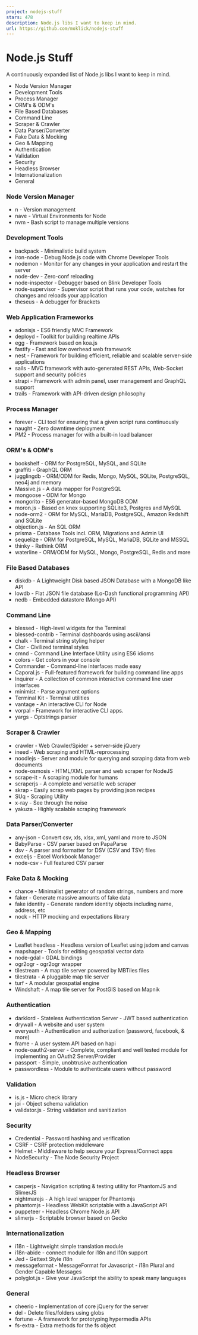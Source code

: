 ```yaml
---
project: nodejs-stuff
stars: 478
description: Node.js libs I want to keep in mind.
url: https://github.com/moklick/nodejs-stuff
---
```


Node.js Stuff
=============

A continuously expanded list of Node.js libs I want to keep in mind.

-   Node Version Manager
-   Development Tools
-   Process Manager
-   ORM's & ODM's
-   File Based Databases
-   Command Line
-   Scraper & Crawler
-   Data Parser/Converter
-   Fake Data & Mocking
-   Geo & Mapping
-   Authentication
-   Validation
-   Security
-   Headless Browser
-   Internationalization
-   General

### Node Version Manager

-   n - Version management
-   nave - Virtual Environments for Node
-   nvm - Bash script to manage multiple versions

### Development Tools

-   backpack - Minimalistic build system
-   iron-node - Debug Node.js code with Chrome Developer Tools
-   nodemon - Monitor for any changes in your application and restart the server
-   node-dev - Zero-conf reloading
-   node-inspector - Debugger based on Blink Developer Tools
-   node-supervisor - Supervisor script that runs your code, watches for changes and reloads your application
-   theseus - A debugger for Brackets

### Web Application Frameworks

-   adonisjs - ES6 friendly MVC Framework
-   deployd - Toolkit for building realtime APIs
-   egg - Framework based on koa.js
-   fastify - Fast and low overhead web framework
-   nest - Framework for building efficient, reliable and scalable server-side applications
-   sails - MVC framework with auto-generated REST APIs, Web-Socket support and security policies
-   strapi - Framework with admin panel, user management and GraphQL support
-   trails - Framework with API-driven design philosophy

### Process Manager

-   forever - CLI tool for ensuring that a given script runs continuously
-   naught - Zero downtime deployment
-   PM2 - Process manager for with a built-in load balancer

### ORM's & ODM's

-   bookshelf - ORM for PostgreSQL, MySQL, and SQLite
-   graffiti - GraphQL ORM
-   jugglingdb - ORM/ODM for Redis, Mongo, MySQL, SQLite, PostgreSQL, neo4j and memory
-   Massive.js - A data mapper for PostgreSQL
-   mongoose - ODM for Mongo
-   mongorito - ES6 generator-based MongoDB ODM
-   moron.js - Based on knex supporting SQLite3, Postgres and MySQL
-   node-orm2 - ORM for MySQL, MariaDB, PostgreSQL, Amazon Redshift and SQLite
-   objection.js - An SQL ORM
-   prisma - Database Tools incl. ORM, Migrations and Admin UI
-   sequelize - ORM for PostgreSQL, MySQL, MariaDB, SQLite and MSSQL
-   thinky - Rethink ORM
-   waterline - ORM/ODM for MySQL, Mongo, PostgreSQL, Redis and more

### File Based Databases

-   diskdb - A Lightweight Disk based JSON Database with a MongoDB like API
-   lowdb - Flat JSON file database (Lo-Dash functional programming API)
-   nedb - Embedded datastore (Mongo API)

### Command Line

-   blessed - High-level widgets for the Terminal
-   blessed-contrib - Terminal dashboards using ascii/ansi
-   chalk - Terminal string styling helper
-   Clor - Civilized terminal styles
-   cmnd - Command Line Interface Utility using ES6 idioms
-   colors - Get colors in your console
-   Commander - Command-line interfaces made easy
-   Caporal.js - Full-featured framework for building command line apps
-   Inquirer - A collection of common interactive command line user interfaces
-   minimist - Parse argument options
-   Terminal Kit - Terminal utilities
-   vantage - An interactive CLI for Node
-   vorpal - Framework for interactive CLI apps.
-   yargs - Optstrings parser

### Scraper & Crawler

-   crawler - Web Crawler/Spider + server-side jQuery
-   ineed - Web scraping and HTML-reprocessing
-   noodlejs - Server and module for querying and scraping data from web documents
-   node-osmosis - HTML/XML parser and web scraper for NodeJS
-   scrape-it - A scraping module for humans
-   scraperjs - A complete and versatile web scraper
-   skrap - Easily scrap web pages by providing json recipes
-   SUq - Scraping Utility
-   x-ray - See through the noise
-   yakuza - Highly scalable scraping framework

### Data Parser/Converter

-   any-json - Convert csv, xls, xlsx, xml, yaml and more to JSON
-   BabyParse - CSV parser based on PapaParse
-   dsv - A parser and formatter for DSV (CSV and TSV) files
-   exceljs - Excel Workbook Manager
-   node-csv - Full featured CSV parser

### Fake Data & Mocking

-   chance - Minimalist generator of random strings, numbers and more
-   faker - Generate massive amounts of fake data
-   fake identity - Generate random identity objects including name, address, etc
-   nock - HTTP mocking and expectations library

### Geo & Mapping

-   Leaflet headless - Headless version of Leaflet using jsdom and canvas
-   mapshaper - Tools for editing geospatial vector data
-   node-gdal - GDAL bindings
-   ogr2ogr - ogr2ogr wrapper
-   tilestream - A map tile server powered by MBTiles files
-   tilestrata - A pluggable map tile server
-   turf - A modular geospatial engine
-   Windshaft - A map tile server for PostGIS based on Mapnik

### Authentication

-   darklord - Stateless Authentication Server - JWT based authentication
-   drywall - A website and user system
-   everyauth - Authentication and authorization (password, facebook, & more)
-   frame - A user system API based on hapi
-   node-oauth2-server - Complete, compliant and well tested module for implementing an OAuth2 Server/Provider
-   passport - Simple, unobtrusive authentication
-   passwordless - Module to authenticate users without password

### Validation

-   is.js - Micro check library
-   joi - Object schema validation
-   validator.js - String validation and sanitization

### Security

-   Credential - Password hashing and verification
-   CSRF - CSRF protection middleware
-   Helmet - Middleware to help secure your Express/Connect apps
-   NodeSecurity - The Node Security Project

### Headless Browser

-   casperjs - Navigation scripting & testing utility for PhantomJS and SlimerJS
-   nightmarejs - A high level wrapper for Phantomjs
-   phantomjs - Headless WebKit scriptable with a JavaScript API
-   puppeteer - Headless Chrome Node.js API
-   slimerjs - Scriptable browser based on Gecko

### Internationalization

-   i18n - Lightweight simple translation module
-   i18n-abide - connect module for i18n and l10n support
-   Jed - Gettext Style i18n
-   messageformat - MessageFormat for Javascript - i18n Plural and Gender Capable Messages
-   polyglot.js - Give your JavaScript the ability to speak many languages

### General

-   cheerio - Implementation of core jQuery for the server
-   del - Delete files/folders using globs
-   fortune - A framework for prototyping hypermedia APIs
-   fs-extra - Extra methods for the fs object
